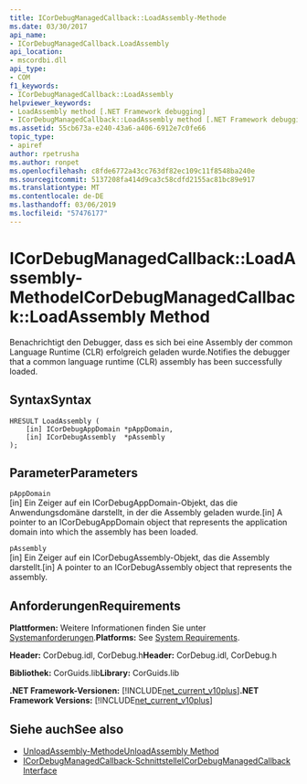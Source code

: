 ```yaml
---
title: ICorDebugManagedCallback::LoadAssembly-Methode
ms.date: 03/30/2017
api_name:
- ICorDebugManagedCallback.LoadAssembly
api_location:
- mscordbi.dll
api_type:
- COM
f1_keywords:
- ICorDebugManagedCallback::LoadAssembly
helpviewer_keywords:
- LoadAssembly method [.NET Framework debugging]
- ICorDebugManagedCallback::LoadAssembly method [.NET Framework debugging]
ms.assetid: 55cb673a-e240-43a6-a406-6912e7c0fe66
topic_type:
- apiref
author: rpetrusha
ms.author: ronpet
ms.openlocfilehash: c8fde6772a43cc763df82ec109c11f8548ba240e
ms.sourcegitcommit: 5137208fa414d9ca3c58cdfd2155ac81bc89e917
ms.translationtype: MT
ms.contentlocale: de-DE
ms.lasthandoff: 03/06/2019
ms.locfileid: "57476177"
---
```

# <a name="icordebugmanagedcallbackloadassembly-method"></a><span data-ttu-id="c319e-102">ICorDebugManagedCallback::LoadAssembly-Methode</span><span class="sxs-lookup"><span data-stu-id="c319e-102">ICorDebugManagedCallback::LoadAssembly Method</span></span>
<span data-ttu-id="c319e-103">Benachrichtigt den Debugger, dass es sich bei eine Assembly der common Language Runtime (CLR) erfolgreich geladen wurde.</span><span class="sxs-lookup"><span data-stu-id="c319e-103">Notifies the debugger that a common language runtime (CLR) assembly has been successfully loaded.</span></span>  
  
## <a name="syntax"></a><span data-ttu-id="c319e-104">Syntax</span><span class="sxs-lookup"><span data-stu-id="c319e-104">Syntax</span></span>  
  
```  
HRESULT LoadAssembly (  
    [in] ICorDebugAppDomain *pAppDomain,  
    [in] ICorDebugAssembly  *pAssembly  
);  
```  
  
## <a name="parameters"></a><span data-ttu-id="c319e-105">Parameter</span><span class="sxs-lookup"><span data-stu-id="c319e-105">Parameters</span></span>  
 `pAppDomain`  
 <span data-ttu-id="c319e-106">[in] Ein Zeiger auf ein ICorDebugAppDomain-Objekt, das die Anwendungsdomäne darstellt, in der die Assembly geladen wurde.</span><span class="sxs-lookup"><span data-stu-id="c319e-106">[in] A pointer to an ICorDebugAppDomain object that represents the application domain into which the assembly has been loaded.</span></span>  
  
 `pAssembly`  
 <span data-ttu-id="c319e-107">[in] Ein Zeiger auf ein ICorDebugAssembly-Objekt, das die Assembly darstellt.</span><span class="sxs-lookup"><span data-stu-id="c319e-107">[in] A pointer to an ICorDebugAssembly object that represents the assembly.</span></span>  
  
## <a name="requirements"></a><span data-ttu-id="c319e-108">Anforderungen</span><span class="sxs-lookup"><span data-stu-id="c319e-108">Requirements</span></span>  
 <span data-ttu-id="c319e-109">**Plattformen:** Weitere Informationen finden Sie unter [Systemanforderungen](../../../../docs/framework/get-started/system-requirements.md).</span><span class="sxs-lookup"><span data-stu-id="c319e-109">**Platforms:** See [System Requirements](../../../../docs/framework/get-started/system-requirements.md).</span></span>  
  
 <span data-ttu-id="c319e-110">**Header:** CorDebug.idl, CorDebug.h</span><span class="sxs-lookup"><span data-stu-id="c319e-110">**Header:** CorDebug.idl, CorDebug.h</span></span>  
  
 <span data-ttu-id="c319e-111">**Bibliothek:** CorGuids.lib</span><span class="sxs-lookup"><span data-stu-id="c319e-111">**Library:** CorGuids.lib</span></span>  
  
 <span data-ttu-id="c319e-112">**.NET Framework-Versionen:** [!INCLUDE[net_current_v10plus](../../../../includes/net-current-v10plus-md.md)]</span><span class="sxs-lookup"><span data-stu-id="c319e-112">**.NET Framework Versions:** [!INCLUDE[net_current_v10plus](../../../../includes/net-current-v10plus-md.md)]</span></span>  
  
## <a name="see-also"></a><span data-ttu-id="c319e-113">Siehe auch</span><span class="sxs-lookup"><span data-stu-id="c319e-113">See also</span></span>
- [<span data-ttu-id="c319e-114">UnloadAssembly-Methode</span><span class="sxs-lookup"><span data-stu-id="c319e-114">UnloadAssembly Method</span></span>](../../../../docs/framework/unmanaged-api/debugging/icordebugmanagedcallback-unloadassembly-method.md)
- [<span data-ttu-id="c319e-115">ICorDebugManagedCallback-Schnittstelle</span><span class="sxs-lookup"><span data-stu-id="c319e-115">ICorDebugManagedCallback Interface</span></span>](../../../../docs/framework/unmanaged-api/debugging/icordebugmanagedcallback-interface.md)
